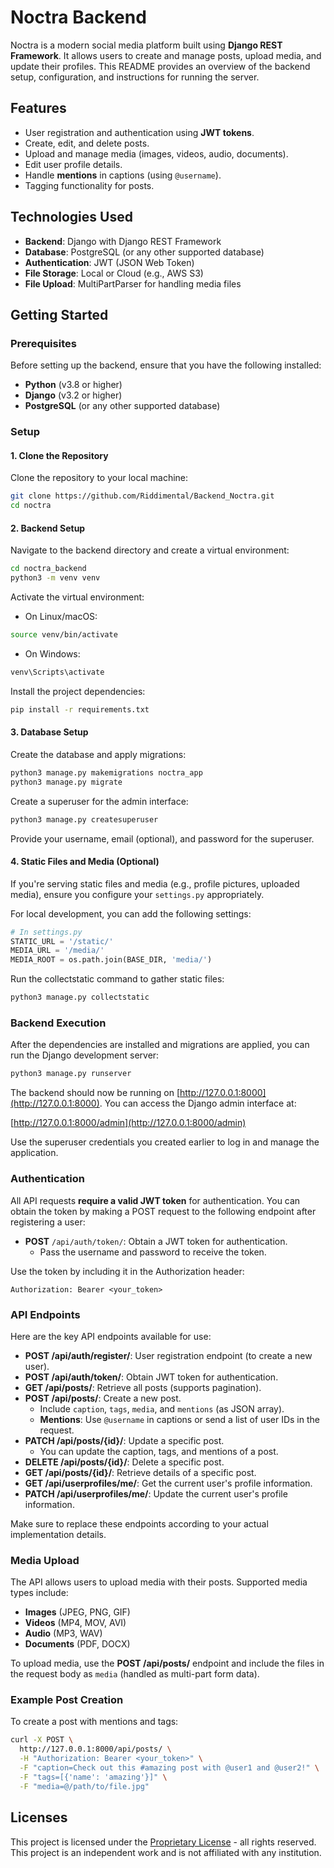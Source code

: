 # Noctra Backend

Noctra is a modern social media platform built using **Django REST Framework**. It allows users to create and manage posts, upload media, and update their profiles. This README provides an overview of the backend setup, configuration, and instructions for running the server.

## Features

- User registration and authentication using **JWT tokens**.
- Create, edit, and delete posts.
- Upload and manage media (images, videos, audio, documents).
- Edit user profile details.
- Handle **mentions** in captions (using `@username`).
- Tagging functionality for posts.
  
## Technologies Used

- **Backend**: Django with Django REST Framework
- **Database**: PostgreSQL (or any other supported database)
- **Authentication**: JWT (JSON Web Token)
- **File Storage**: Local or Cloud (e.g., AWS S3)
- **File Upload**: MultiPartParser for handling media files

## Getting Started

### Prerequisites
Before setting up the backend, ensure that you have the following installed:
- **Python** (v3.8 or higher)
- **Django** (v3.2 or higher)
- **PostgreSQL** (or any other supported database)

### Setup

#### 1. Clone the Repository

Clone the repository to your local machine:

```bash
git clone https://github.com/Riddimental/Backend_Noctra.git
cd noctra
```

#### 2. Backend Setup

Navigate to the backend directory and create a virtual environment:

```bash
cd noctra_backend
python3 -m venv venv
```

Activate the virtual environment:

- On Linux/macOS:

```bash
source venv/bin/activate
```

- On Windows:

```bash
venv\Scripts\activate
```

Install the project dependencies:

```bash
pip install -r requirements.txt
```

#### 3. Database Setup

Create the database and apply migrations:

```bash
python3 manage.py makemigrations noctra_app
python3 manage.py migrate
```

Create a superuser for the admin interface:

```bash
python3 manage.py createsuperuser
```

Provide your username, email (optional), and password for the superuser.

#### 4. Static Files and Media (Optional)
If you're serving static files and media (e.g., profile pictures, uploaded media), ensure you configure your `settings.py` appropriately.

For local development, you can add the following settings:

```python
# In settings.py
STATIC_URL = '/static/'
MEDIA_URL = '/media/'
MEDIA_ROOT = os.path.join(BASE_DIR, 'media/')
```

Run the collectstatic command to gather static files:

```bash
python3 manage.py collectstatic
```

### Backend Execution

After the dependencies are installed and migrations are applied, you can run the Django development server:

```bash
python3 manage.py runserver
```

The backend should now be running on [http://127.0.0.1:8000](http://127.0.0.1:8000). You can access the Django admin interface at:

[http://127.0.0.1:8000/admin](http://127.0.0.1:8000/admin)

Use the superuser credentials you created earlier to log in and manage the application.

### Authentication

All API requests **require a valid JWT token** for authentication. You can obtain the token by making a POST request to the following endpoint after registering a user:

- **POST** `/api/auth/token/`: Obtain a JWT token for authentication.
  - Pass the username and password to receive the token.
  
Use the token by including it in the Authorization header:

```
Authorization: Bearer <your_token>
```

### API Endpoints

Here are the key API endpoints available for use:

- **POST /api/auth/register/**: User registration endpoint (to create a new user).
- **POST /api/auth/token/**: Obtain JWT token for authentication.
- **GET /api/posts/**: Retrieve all posts (supports pagination).
- **POST /api/posts/**: Create a new post.
  - Include `caption`, `tags`, `media`, and `mentions` (as JSON array).
  - **Mentions**: Use `@username` in captions or send a list of user IDs in the request.
- **PATCH /api/posts/{id}/**: Update a specific post.
  - You can update the caption, tags, and mentions of a post.
- **DELETE /api/posts/{id}/**: Delete a specific post.
- **GET /api/posts/{id}/**: Retrieve details of a specific post.
- **GET /api/userprofiles/me/**: Get the current user's profile information.
- **PATCH /api/userprofiles/me/**: Update the current user's profile information.
  
Make sure to replace these endpoints according to your actual implementation details.

### Media Upload

The API allows users to upload media with their posts. Supported media types include:

- **Images** (JPEG, PNG, GIF)
- **Videos** (MP4, MOV, AVI)
- **Audio** (MP3, WAV)
- **Documents** (PDF, DOCX)

To upload media, use the **POST /api/posts/** endpoint and include the files in the request body as `media` (handled as multi-part form data).

### Example Post Creation

To create a post with mentions and tags:

```bash
curl -X POST \
  http://127.0.0.1:8000/api/posts/ \
  -H "Authorization: Bearer <your_token>" \
  -F "caption=Check out this #amazing post with @user1 and @user2!" \
  -F "tags=[{'name': 'amazing'}]" \
  -F "media=@/path/to/file.jpg"
```

## Licenses

This project is licensed under the [Proprietary License](LICENSE) - all rights reserved. This project is an independent work and is not affiliated with any institution.
